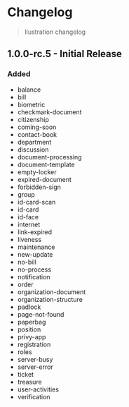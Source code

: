 <style lang="postcss">
  ._design-system_assets_ilustration_changelog ul {
    @apply grid grid-cols-1 md:grid-cols-3 lg:grid-cols-3;

    > li {
      @apply mt-0 ml-4;
    }
  }
</style>

# Changelog

> Ilustration changelog

## 1.0.0-rc.5 - Initial Release

### Added

- balance
- bill
- biometric
- checkmark-document
- citizenship
- coming-soon
- contact-book
- department
- discussion
- document-processing
- document-template
- empty-locker
- expired-document
- forbidden-sign
- group
- id-card-scan
- id-card
- id-face
- internet
- link-expired
- liveness
- maintenance
- new-update
- no-bill
- no-process
- notification
- order
- organization-document
- organization-structure
- padlock
- page-not-found
- paperbag
- position
- privy-app
- registration
- roles
- server-busy
- server-error
- ticket
- treasure
- user-activities
- verification
